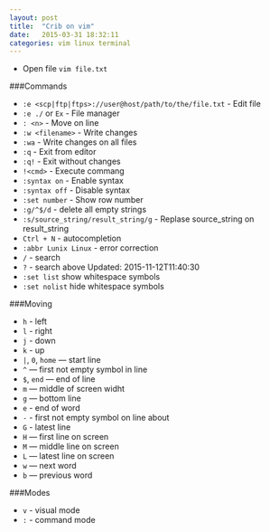 ```yaml
---
layout: post
title:  "Crib on vim"
date:   2015-03-31 18:32:11
categories: vim linux terminal
---
```



- Open file 	`vim file.txt`

###Commands
- `:e <scp|ftp|ftps>://user@host/path/to/the/file.txt` - Edit file
- `:e ./` or `Ex` - File manager 	
- `: <n>` - Move on line <n> 	
- `:w <filename>` - Write changes
- `:wa` - Write changes on all files
- `:q` - Exit from editor
- `:q!` - Exit without changes
- `!<cmd>` - Execute commang
- `:syntax on` - Enable syntax
- `:syntax off` - Disable syntax
- `:set number` - Show row number
- `:g/^$/d` - delete all empty strings
- `:s/source_string/result_string/g` - Replase source_string on result_string
- `Ctrl + N` - autocompletion
- `:abbr Lunix Linux` - error correction
- `/` - search
- `?` - search above
Updated: <span class="label label-primary"><time datetime="2015-11-12">2015-11-12T11:40:30</time></span>
- `:set list` show whitespace symbols
- `:set nolist` hide whitespace symbols


###Moving
- `h` - left
- `l` - right
- `j` - down
- `k` - up
- `|`, `0`, `home` — start line
- `^` — first not empty symbol in line
- `$`, `end` — end of line
- `m` — middle of screen widht
- `g` — bottom line
- `e` - end of word
- `-` - first not empty symbol on line about
- `G` - latest line
- `H` — first line on screen
- `M` — middle line on screen
- `L` — latest line on screen
- `w` — next word
- `b` — previous word

###Modes
- `v` - visual mode
- `:` - command mode